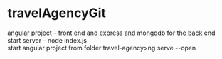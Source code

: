 # travelAgencyGit
angular project - front end and express and mongodb for the back end\
start server - node index.js\
start angular project from folder travel-agency>ng serve --open
